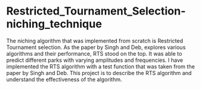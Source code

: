 # Restricted_Tournament_Selection-niching_technique

 The niching algorithm that was implemented from scratch is Restricted Tournament selection. As
the paper by Singh and Deb, explores various algorithms and their performance, RTS stood on
the top. It was able to predict different parks with varying amplitudes and frequencies. I have
implemented the RTS algorithm with a test function that was taken from the paper by Singh and
Deb. This project is to describe the RTS algorithm and understand the effectiveness of the
algorithm.
